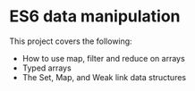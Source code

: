 # ES6 data manipulation

This project covers the following:

- How to use map, filter and reduce on arrays
- Typed arrays
- The Set, Map, and Weak link data structures
